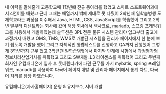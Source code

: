 내 이력을 말해줄게
고등학교때 1학년떄 전공 동아리를 했었고 스마트 소프트웨어과에서 c언어를 배웠고 근데 그때는 배열까지 밖에 제대로 못 다뤘어
2학년때 
일학습병행 도제학교라는 과정을 이수해서 
Java, HTML, CSS, JavaScript를 학습했어 
그리고 2학년 말부터 디센트라는 회사에 갔어
해당 회사에서 넥사크로, mariadb, 스프링 프레임워크를 사용해서 개발하였는데
솔루션은 3PL 전문 물류 시스템 관리야 입고부터 출고에 과정까지 배웠고 
OMS, TMS, WMS로 개발된 시스템을 관리자 페이지에서 한 눈에 보기 쉽도록 개발을 했어 그리고 자체적인 통합테스트를 진행하고 QA까지 진행했어 
그렇게 3학년까지 근무 했고
3학년땐 일학습병행에서 마지막 단계에 시험에서 과정평가형 정보처리산업기사를 취득했고 그리고 SW개발_L3 라이센스를 취득했어 
그리고 두번째 회사인 유컴패니온에 입사 후
롯데렌터카에 파견 근무를 가서 mybatis, spring 프레임워크, mariadb를 사용하여 다국어 페이지 개발 및 관리자 페이지에서 통계 차트, 다국어 처리를 담당 하였습니다.

유컴패니온(자사홈페이지) 운영 & 유지보수, 서버 개발

